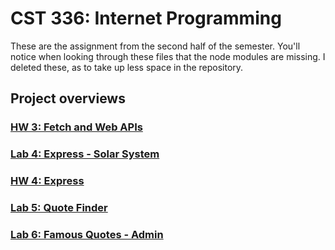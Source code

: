# CST 336: Internet Programming

These are the assignment from the second half of the semester. You'll notice when 
looking through these files that the node modules are missing. I deleted these, as 
to take up less space in the repository. 

## Project overviews

### [HW 3: Fetch and Web APIs](./HW3)
### [Lab 4: Express - Solar System](./Lab4)
### [HW 4: Express](./HW4)
### [Lab 5: Quote Finder](./Lab5)
### [Lab 6: Famous Quotes - Admin](./Lab6)
